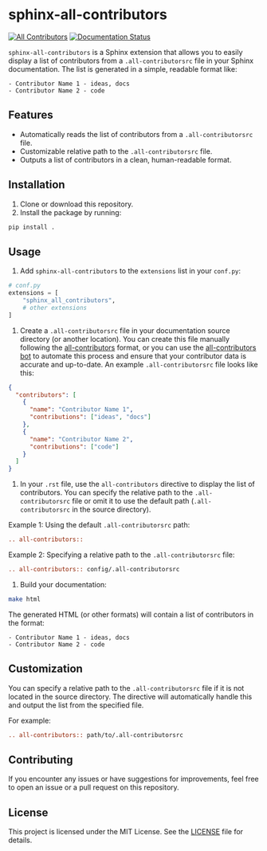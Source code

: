 # sphinx-all-contributors

[![All Contributors](https://img.shields.io/github/all-contributors/tkoyama010/sphinx-all-contributors?color=ee8449)](https://sphinx-all-contributors.readthedocs.io/en/latest/reference/about.html#contributors)
[![Documentation Status](https://readthedocs.org/projects/sphinx-all-contributors/badge/?version=latest)](https://sphinx-all-contributors.readthedocs.io/en/latest/?badge=latest)

`sphinx-all-contributors` is a Sphinx extension that allows you to easily display a list of contributors from a `.all-contributorsrc` file in your Sphinx documentation. The list is generated in a simple, readable format like:

```
- Contributor Name 1 - ideas, docs
- Contributor Name 2 - code
```

## Features

- Automatically reads the list of contributors from a `.all-contributorsrc` file.
- Customizable relative path to the `.all-contributorsrc` file.
- Outputs a list of contributors in a clean, human-readable format.

## Installation

1. Clone or download this repository.
1. Install the package by running:

```bash
pip install .
```

## Usage

1. Add `sphinx-all-contributors` to the `extensions` list in your `conf.py`:

```python
# conf.py
extensions = [
    "sphinx_all_contributors",
    # other extensions
]
```

1. Create a `.all-contributorsrc` file in your documentation source directory (or another location). You can create this file manually following the [all-contributors](https://allcontributors.org/docs/en/format/specification) format, or you can use the [all-contributors bot](https://allcontributors.org/docs/en/bot/overview) to automate this process and ensure that your contributor data is accurate and up-to-date. An example `.all-contributorsrc` file looks like this:

```json
{
  "contributors": [
    {
      "name": "Contributor Name 1",
      "contributions": ["ideas", "docs"]
    },
    {
      "name": "Contributor Name 2",
      "contributions": ["code"]
    }
  ]
}
```

1. In your `.rst` file, use the `all-contributors` directive to display the list of contributors. You can specify the relative path to the `.all-contributorsrc` file or omit it to use the default path (`.all-contributorsrc` in the source directory).

Example 1: Using the default `.all-contributorsrc` path:

```rst
.. all-contributors::
```

Example 2: Specifying a relative path to the `.all-contributorsrc` file:

```rst
.. all-contributors:: config/.all-contributorsrc
```

1. Build your documentation:

```bash
make html
```

The generated HTML (or other formats) will contain a list of contributors in the format:

```
- Contributor Name 1 - ideas, docs
- Contributor Name 2 - code
```

## Customization

You can specify a relative path to the `.all-contributorsrc` file if it is not located in the source directory. The directive will automatically handle this and output the list from the specified file.

For example:

```rst
.. all-contributors:: path/to/.all-contributorsrc
```

## Contributing

If you encounter any issues or have suggestions for improvements, feel free to open an issue or a pull request on this repository.

## License

This project is licensed under the MIT License. See the [LICENSE](LICENSE) file for details.
